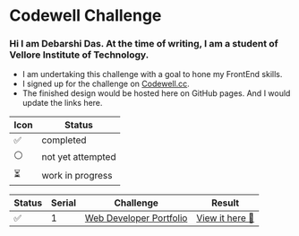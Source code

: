 # Codewell Challenge
### Hi I am Debarshi Das. At the time of writing, I am a student of Vellore Institute of Technology.
- I am undertaking this challenge with a goal to hone my FrontEnd skills.
- I signed up  for the challenge on [Codewell.cc](https://www.codewell.cc/challenges).  
- The finished design would be hosted here on GitHub pages. And I would update the links here.

| Icon | Status |
---- | ----
✅ | completed
⚪ | not yet attempted
⏳ | work in progress

| Status | Serial | Challenge | Result |
---- | ---- | ---- | ---- 
✅ | 1 | [Web Developer Portfolio](https://www.codewell.cc/challenges/web-developer-portfolio--617d4897a383e41090a3e46f) | [View it here 📃](https://codewell-web-dev-portfolio.netlify.app) |
